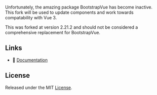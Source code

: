 <p>
  Unfortunately, the amazing package BootstrapVue has become inactive. This fork will be used to update components and work towards compatability with Vue 3. 
</p>

<p >
  This was forked at version 2.21.2 and should not be considered a comprehensive replacement for BootstrapVue.  
</p>

<h2>Links</h2>

- 📘 [Documentation](https://bootstrap-vue.org)

<h2>License</h2>

Released under the MIT [License](./LICENSE).
